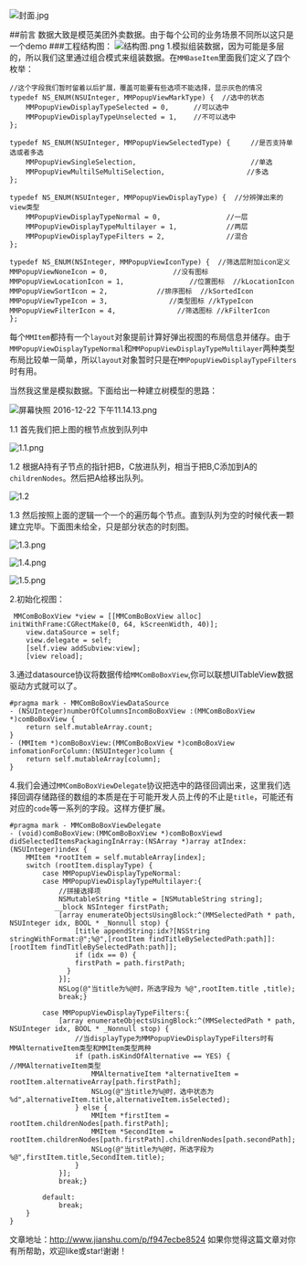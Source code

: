 ![封面.jpg](http://upload-images.jianshu.io/upload_images/307963-baad2a29322a01bb.jpg?imageMogr2/auto-orient/strip%7CimageView2/2/w/1240)

##前言
数据大致是模范美团外卖数据。由于每个公司的业务场景不同所以这只是一个demo
###工程结构图：
![结构图.png](http://upload-images.jianshu.io/upload_images/307963-97fa9a27aa16c8e2.png?imageMogr2/auto-orient/strip%7CimageView2/2/w/1240)
1.模拟组装数据，因为可能是多层的，所以我们这里通过组合模式来组装数据。在`MMBaseItem`里面我们定义了四个枚举：
```
//这个字段我们暂时留着以后扩展，覆盖可能要有些选项不能选择，显示灰色的情况
typedef NS_ENUM(NSUInteger, MMPopupViewMarkType) {  //选中的状态
    MMPopupViewDisplayTypeSelected = 0,      //可以选中
    MMPopupViewDisplayTypeUnselected = 1,    //不可以选中
};

typedef NS_ENUM(NSUInteger, MMPopupViewSelectedType) {     //是否支持单选或者多选
    MMPopupViewSingleSelection,                            //单选
    MMPopupViewMultilSeMultiSelection,                    //多选
};

typedef NS_ENUM(NSUInteger, MMPopupViewDisplayType) {  //分辨弹出来的view类型
    MMPopupViewDisplayTypeNormal = 0,                //一层
    MMPopupViewDisplayTypeMultilayer = 1,            //两层
    MMPopupViewDisplayTypeFilters = 2,               //混合
};

typedef NS_ENUM(NSInteger, MMPopupViewIconType) {  //筛选层附加icon定义
MMPopupViewNoneIcon = 0,                //没有图标
MMPopupViewLocationIcon = 1,                //位置图标  //kLocationIcon
MMPopupViewSortIcon = 2,            //排序图标  //kSortedIcon
MMPopupViewTypeIcon = 3,               //类型图标 //kTypeIcon
MMPopupViewFilterIcon = 4,               //筛选图标 //kFilterIcon
};
```
每个`MMItem`都持有一个`layout`对象提前计算好弹出视图的布局信息并储存。由于`MMPopupViewDisplayTypeNormal`和`MMPopupViewDisplayTypeMultilayer`两种类型布局比较单一简单，所以`layout`对象暂时只是在`MMPopupViewDisplayTypeFilters`时有用。

当然我这里是模拟数据。下面给出一种建立树模型的思路：

![屏幕快照 2016-12-22 下午11.14.13.png](http://upload-images.jianshu.io/upload_images/307963-7708a77530870004.png?imageMogr2/auto-orient/strip%7CimageView2/2/w/1240)

1.1 首先我们把上图的根节点放到队列中

![1.1.png](http://upload-images.jianshu.io/upload_images/307963-ae6a2e9ef9e6df53.png?imageMogr2/auto-orient/strip%7CimageView2/2/w/1240)

1.2 根据A持有子节点的指针把B，C放进队列，相当于把B,C添加到A的`childrenNodes`。然后把A给移出队列。

![1.2](http://upload-images.jianshu.io/upload_images/307963-5cfa962948165968.png?imageMogr2/auto-orient/strip%7CimageView2/2/w/1240)

1.3 然后按照上面的逻辑一个一个的遍历每个节点。直到队列为空的时候代表一颗建立完毕。下面图未给全，只是部分状态的时刻图。

![1.3.png](http://upload-images.jianshu.io/upload_images/307963-4380f8b8e57539c9.png?imageMogr2/auto-orient/strip%7CimageView2/2/w/1240)

![1.4.png](http://upload-images.jianshu.io/upload_images/307963-82c04ee55e654461.png?imageMogr2/auto-orient/strip%7CimageView2/2/w/1240)

![1.5.png](http://upload-images.jianshu.io/upload_images/307963-4f08f95a88d1887c.png?imageMogr2/auto-orient/strip%7CimageView2/2/w/1240)




2.初始化视图：
```
 MMComBoBoxView *view = [[MMComBoBoxView alloc] initWithFrame:CGRectMake(0, 64, kScreenWidth, 40)];
    view.dataSource = self;
    view.delegate = self;
    [self.view addSubview:view];
    [view reload];
```
3.通过datasource协议将数据传给`MMComBoBoxView`,你可以联想UITableView数据驱动方式就可以了。
```
#pragma mark - MMComBoBoxViewDataSource
- (NSUInteger)numberOfColumnsIncomBoBoxView :(MMComBoBoxView *)comBoBoxView {
    return self.mutableArray.count;
}
- (MMItem *)comBoBoxView:(MMComBoBoxView *)comBoBoxView infomationForColumn:(NSUInteger)column {
    return self.mutableArray[column];
}
```
4.我们会通过`MMComBoBoxViewDelegate`协议把选中的路径回调出来，这里我们选择回调存储路径的数组的本质是在于可能开发人员上传的不止是`title`，可能还有对应的`code`等一系列的字段。这样方便扩展。
```
#pragma mark - MMComBoBoxViewDelegate
- (void)comBoBoxView:(MMComBoBoxView *)comBoBoxViewd didSelectedItemsPackagingInArray:(NSArray *)array atIndex:(NSUInteger)index {
    MMItem *rootItem = self.mutableArray[index];
    switch (rootItem.displayType) {
        case MMPopupViewDisplayTypeNormal:
        case MMPopupViewDisplayTypeMultilayer:{
            //拼接选择项
            NSMutableString *title = [NSMutableString string];
           __block NSInteger firstPath;
            [array enumerateObjectsUsingBlock:^(MMSelectedPath * path, NSUInteger idx, BOOL * _Nonnull stop) {
                [title appendString:idx?[NSString stringWithFormat:@";%@",[rootItem findTitleBySelectedPath:path]]:[rootItem findTitleBySelectedPath:path]];
                if (idx == 0) {
                firstPath = path.firstPath;
              }
            }];
            NSLog(@"当title为%@时，所选字段为 %@",rootItem.title ,title);
            break;}
            
        case MMPopupViewDisplayTypeFilters:{
            [array enumerateObjectsUsingBlock:^(MMSelectedPath * path, NSUInteger idx, BOOL * _Nonnull stop) {
                //当displayType为MMPopupViewDisplayTypeFilters时有MMAlternativeItem类型和MMItem类型两种
                if (path.isKindOfAlternative == YES) { //MMAlternativeItem类型
                    MMAlternativeItem *alternativeItem = rootItem.alternativeArray[path.firstPath];
                    NSLog(@"当title为%@时，选中状态为 %d",alternativeItem.title,alternativeItem.isSelected);
                } else {
                    MMItem *firstItem = rootItem.childrenNodes[path.firstPath];
                    MMItem *SecondItem = rootItem.childrenNodes[path.firstPath].childrenNodes[path.secondPath];
                    NSLog(@"当title为%@时，所选字段为 %@",firstItem.title,SecondItem.title);
                }
            }];
            break;}
            
        default:
            break;
    }
}
```
文章地址：http://www.jianshu.com/p/f947ecbe8524
如果你觉得这篇文章对你有所帮助，欢迎like或star!谢谢！
